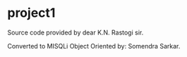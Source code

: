 # project1
Source code provided by dear K.N. Rastogi sir.

Converted to MISQLi Object Oriented by: Somendra Sarkar.
